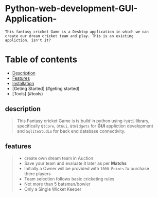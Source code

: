 # Python-web-development-GUI-Application-
`This fantasy cricket Game is a Desktop application in which we can create our dream cricket team and play. This is an exicting appliction, isn't it?`

# Table of contents
- [Description](#description)
- [Features](#features)
- [Installation](#installation)
- [Geting Started] (#geting started)
- [Tools] (#tools)

## description
> This Fantasy cricket Game is is build in python using `PyQt5` library, specifically `QtCore`, `QtGui`, `QtWidgets` for **GUI** appliction development and `SqliteStudio` for back end database connectivity.
## features 
> * create own dream team in Auction
> * Save your team and evaluate it later as per **Matchs**
> * Initially a Owner will be provided with `1000 Points` to purchase there players
> * Team selection follows basic cricketing rules 
> * Not more than 5 batsman/bowler
> * Only a Single Wicket Keeper
